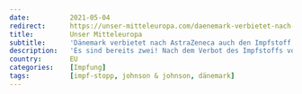 ```yaml
---
date:          2021-05-04
redirect:      https://unser-mitteleuropa.com/daenemark-verbietet-nach-astrazeneca-auch-den-impfstoff-von-johnson-johnson/
title:         Unser Mitteleuropa
subtitle:      'Dänemark verbietet nach AstraZeneca auch den Impfstoff von Johnson & Johnson'
description:   'Es sind bereits zwei! Nach dem Verbot des Impfstoffs von AstraZeneca im April hat Dänemark heute, am 3. Mai, beschlossen, auch das Anti-Covid-Serum von Johnson & Johnson wegen möglicher schwerwiegender Nebenwirkungen zu verbieten, obwohl die europäische Aufsichtsbehörde und die WHO grünes Licht für dessen Verwendung gegeben haben. „Die dänische Gesundheitsbehörde ist zum Schluss gekommen, dass […]'
country:       EU
categories:    [Impfung]
tags:          [impf-stopp, johnson & johnson, dänemark]
---
```

